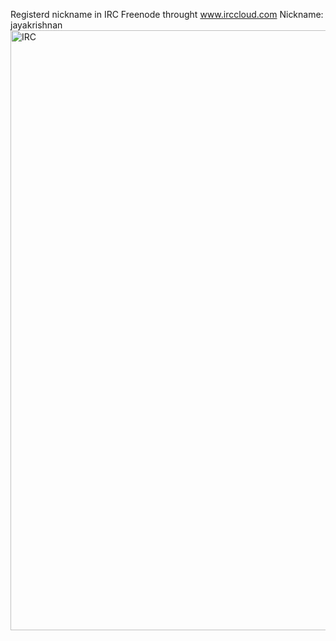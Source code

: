 Registerd nickname in IRC Freenode throught www.irccloud.com
Nickname: jayakrishnan
<img width="960" alt="IRC" src="https://user-images.githubusercontent.com/25554170/96854348-fee53f80-1478-11eb-9b83-103ddfd0f167.PNG">
